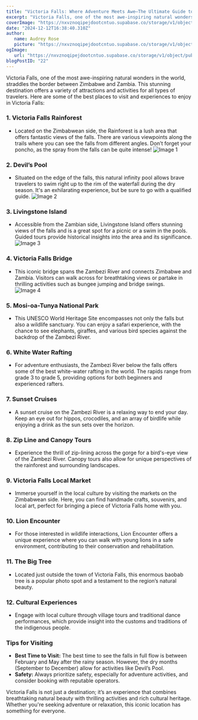 ```yaml
---
title: "Victoria Falls: Where Adventure Meets Awe—The Ultimate Guide to Nature's Masterpiece!"
excerpt: "Victoria Falls, one of the most awe-inspiring natural wonders in the world, straddles the border between Zimbabwe and Zambia. This stunning destination offers a variety of attractions and activities f"
coverImage: "https://nxvznoqipejdootcntuo.supabase.co/storage/v1/object/public/travel-blog-images/image_22_0.png?t=2024-12-12T01%3A37%3A47.579Z"
date: "2024-12-12T16:38:40.310Z"
author:
   name: Audrey Rose
   picture: "https://nxvznoqipejdootcntuo.supabase.co/storage/v1/object/public/character-reference/audrey_avatar_square.png?t=2024-12-21T13%3A26%3A30.307Z"
ogImage:
   url: "https://nxvznoqipejdootcntuo.supabase.co/storage/v1/object/public/travel-blog-images/image_22_0.png?t=2024-12-12T01%3A37%3A47.579Z"
blogPostID: "22"
---
```

    

Victoria Falls, one of the most awe-inspiring natural wonders in the world, straddles the border between Zimbabwe and Zambia. This stunning destination offers a variety of attractions and activities for all types of travelers. Here are some of the best places to visit and experiences to enjoy in Victoria Falls:

### 1. **Victoria Falls Rainforest**
   - Located on the Zimbabwean side, the Rainforest is a lush area that offers fantastic views of the falls. There are various viewpoints along the trails where you can see the falls from different angles. Don’t forget your poncho, as the spray from the falls can be quite intense! ![Image 1](https://nxvznoqipejdootcntuo.supabase.co/storage/v1/object/public/travel-blog-images/image_22_0.png)

### 2. **Devil’s Pool**
   - Situated on the edge of the falls, this natural infinity pool allows brave travelers to swim right up to the rim of the waterfall during the dry season. It's an exhilarating experience, but be sure to go with a qualified guide. ![Image 2](https://nxvznoqipejdootcntuo.supabase.co/storage/v1/object/public/travel-blog-images/image_22_1.png)

### 3. **Livingstone Island**
   - Accessible from the Zambian side, Livingstone Island offers stunning views of the falls and is a great spot for a picnic or a swim in the pools. Guided tours provide historical insights into the area and its significance. ![Image 3](https://nxvznoqipejdootcntuo.supabase.co/storage/v1/object/public/travel-blog-images/image_22_2.png)

### 4. **Victoria Falls Bridge**
   - This iconic bridge spans the Zambezi River and connects Zimbabwe and Zambia. Visitors can walk across for breathtaking views or partake in thrilling activities such as bungee jumping and bridge swings. ![Image 4](https://nxvznoqipejdootcntuo.supabase.co/storage/v1/object/public/travel-blog-images/image_22_3.png)

### 5. **Mosi-oa-Tunya National Park**
   - This UNESCO World Heritage Site encompasses not only the falls but also a wildlife sanctuary. You can enjoy a safari experience, with the chance to see elephants, giraffes, and various bird species against the backdrop of the Zambezi River.

### 6. **White Water Rafting**
   - For adventure enthusiasts, the Zambezi River below the falls offers some of the best white-water rafting in the world. The rapids range from grade 3 to grade 5, providing options for both beginners and experienced rafters.

### 7. **Sunset Cruises**
   - A sunset cruise on the Zambezi River is a relaxing way to end your day. Keep an eye out for hippos, crocodiles, and an array of birdlife while enjoying a drink as the sun sets over the horizon.

### 8. **Zip Line and Canopy Tours**
   - Experience the thrill of zip-lining across the gorge for a bird's-eye view of the Zambezi River. Canopy tours also allow for unique perspectives of the rainforest and surrounding landscapes.

### 9. **Victoria Falls Local Market**
   - Immerse yourself in the local culture by visiting the markets on the Zimbabwean side. Here, you can find handmade crafts, souvenirs, and local art, perfect for bringing a piece of Victoria Falls home with you.

### 10. **Lion Encounter**
   - For those interested in wildlife interactions, Lion Encounter offers a unique experience where you can walk with young lions in a safe environment, contributing to their conservation and rehabilitation.

### 11. **The Big Tree**
   - Located just outside the town of Victoria Falls, this enormous baobab tree is a popular photo spot and a testament to the region’s natural beauty.

### 12. **Cultural Experiences**
   - Engage with local culture through village tours and traditional dance performances, which provide insight into the customs and traditions of the indigenous people.

### Tips for Visiting
- **Best Time to Visit:** The best time to see the falls in full flow is between February and May after the rainy season. However, the dry months (September to December) allow for activities like Devil’s Pool.
- **Safety:** Always prioritize safety, especially for adventure activities, and consider booking with reputable operators.

Victoria Falls is not just a destination; it’s an experience that combines breathtaking natural beauty with thrilling activities and rich cultural heritage. Whether you're seeking adventure or relaxation, this iconic location has something for everyone.
